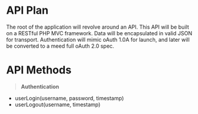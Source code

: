 API Plan
========

The root of the application will revolve around an API. This API will 
be built on a RESTful PHP MVC framework. Data will be encapsulated in 
valid JSON for transport. Authentication will mimic oAuth 1.0A for 
launch, and later will be converted to a meed full oAuth 2.0 spec.

API Methods
===========

> **Authentication**
* userLogin(username, password, timestamp)
* userLogout(username, timestamp)

